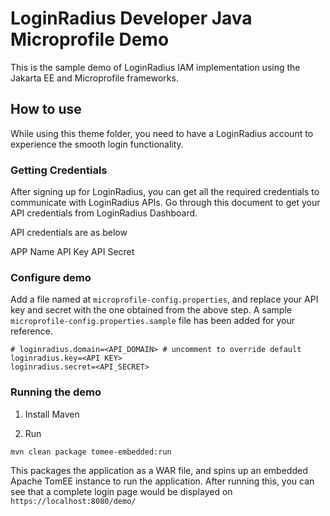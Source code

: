 
LoginRadius Developer Java Microprofile Demo 
============================================

This is the sample demo of LoginRadius IAM implementation using the Jakarta EE and Microprofile frameworks.

## How to use

While using this theme folder, you need to have a LoginRadius account to experience the smooth login functionality.

### Getting Credentials

After signing up for LoginRadius, you can get all the required credentials to communicate with LoginRadius APIs. Go through this document to get your API credentials from LoginRadius Dashboard.

API credentials are as below

APP Name
API Key
API Secret

### Configure demo

Add a file named at `microprofile-config.properties`, and replace your API key and secret with the one obtained from the
above step. A sample `microprofile-config.properties.sample` file has been added for your reference.

```
# loginradius.domain=<API_DOMAIN> # uncomment to override default
loginradius.key=<API KEY>
loginradius.secret=<API_SECRET>
```

### Running the demo

1. Install Maven

2. Run
```
mvn clean package tomee-embedded:run
```
This packages the application as a WAR file, and spins up an embedded Apache TomEE instance to run the application.
After running this, you can see that a complete login page would be displayed on `https://localhost:8080/demo/`
